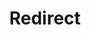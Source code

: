 ﻿---
layout: src/layouts/Redirect.astro
title: Redirect
redirect: https://octopus.com/docs/octopus-rest-api/cli/octopus-account-token-create
pubDate:  2023-01-01
navSearch: false
navSitemap: false
navMenu: false
---
